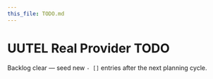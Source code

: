 ```yaml
---
this_file: TODO.md
---
```


# UUTEL Real Provider TODO
Backlog clear — seed new `- []` entries after the next planning cycle.
